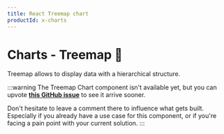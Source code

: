 ```yaml
---
title: React Treemap chart
productId: x-charts
---
```


# Charts - Treemap 🚧

<p class="description">Treemap allows to display data with a hierarchical structure.</p>

:::warning
The Treemap Chart component isn't available yet, but you can upvote [**this GitHub issue**](https://github.com/mui/mui-x/issues/7924) to see it arrive sooner.

Don't hesitate to leave a comment there to influence what gets built.
Especially if you already have a use case for this component, or if you're facing a pain point with your current solution.
:::
